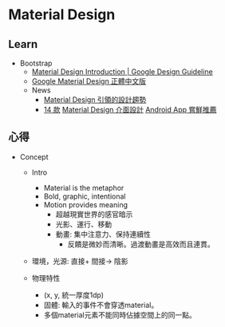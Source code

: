 # Material Design


## Learn

- Bootstrap
  - [Material Design Introduction | Google Design Guideline](http://www.google.com/design/spec/material-design/introduction.html)
  - [Google Material Design 正體中文版](http://wcc723.gitbooks.io/google_design_translate/content/index.html)
  - News
    - [Material Design 引領的設計趨勢](http://www.inside.com.tw/2014/08/15/material-design-trend)
    - [14 款](http://www.playpcesor.com/2014/08/14-material-design-android-app.html) [Material Design 介面設計](http://www.playpcesor.com/2014/08/14-material-design-android-app.html) [Android App 嘗鮮推薦](http://www.playpcesor.com/2014/08/14-material-design-android-app.html)




## 心得

- Concept
  - Intro
    - Material is the metaphor
    - Bold, graphic, intentional
    - Motion provides meaning
      - 超越現實世界的感官暗示
      - 光影、運行、移動
      - 動畫: 集中注意力、保持連續性
        - 反饋是微妙而清晰。過渡動畫是高效而且連貫。

  - 環境，光源: 直接+ 間接-> 陰影
  - 物理特性
    - (x, y, 統一厚度1dp)
    - 固體: 輸入的事件不會穿透material。
    - 多個material元素不能同時佔據空間上的同一點。
